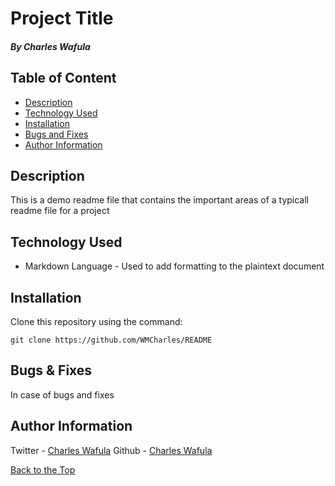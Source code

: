 # Project Title 

##### By Charles Wafula

## Table of Content

+ [Description](#description)
+ [Technology Used](#technology-used)
+ [Installation](#installation)
+ [Bugs and Fixes](#bugs--fixes)
+ [Author Information](#author-information)

## Description

<p>This is a demo readme file that contains the important areas of a typicall readme file for a project</p>

## Technology Used 

- Markdown Language - Used to add formatting to the plaintext document

## Installation

<p>Clone this repository using the command:</p>

```
git clone https://github.com/WMCharles/README
```

## Bugs & Fixes

<p>In case of bugs and fixes</p>

## Author Information

Twitter - [Charles Wafula](https://twitter.com/WMKCharles) 
Github - [Charles Wafula](https://github.com/WMCharles)

[Back to the Top](#project-title)